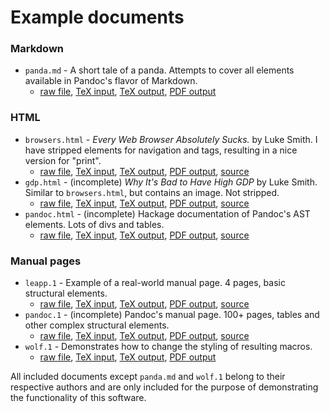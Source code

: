 # Example documents

### Markdown

- `panda.md` - A short tale of a panda. Attempts to cover all elements available in Pandoc's flavor of Markdown.
    - [raw file][panda.md-raw], [TeX input][panda.md-input], [TeX output][panda.md-output], [PDF output][panda.md-pdf]

 [panda.md-raw]: files/panda.md?plain=1
 [panda.md-input]: markdown-panda.tex
 [panda.md-output]: https://github.com/drehak/pandoc-to-markdown/releases/download/latest/markdown-panda.pandoc.tex
 [panda.md-pdf]: https://github.com/drehak/pandoc-to-markdown/releases/download/latest/markdown-panda.pdf

### HTML

- `browsers.html` - *Every Web Browser Absolutely Sucks.* by Luke Smith. I have stripped elements for navigation and tags, resulting in a nice version for "print".
    - [raw file][browsers.html-raw], [TeX input][browsers.html-input], [TeX output][browsers.html-output], [PDF output][browsers.html-pdf], [source][browsers.html-source]
- `gdp.html` - (incomplete) *Why It's Bad to Have High GDP* by Luke Smith. Similar to `browsers.html`, but contains an image. Not stripped.
    - [raw file][gdp.html-raw], [TeX input][gdp.html-input], [TeX output][gdp.html-output], [PDF output][gdp.html-pdf], [source][gdp.html-source]
- `pandoc.html` - (incomplete) Hackage documentation of Pandoc's AST elements. Lots of divs and tables.
    - [raw file][pandoc.html-raw], [TeX input][pandoc.html-input], [TeX output][pandoc.html-output], [PDF output][pandoc.html-pdf], [source][pandoc.html-source]

 [browsers.html-source]: https://lukesmith.xyz/articles/every-web-browser-absolutely-sucks
 [browsers.html-raw]: files/browsers.html?plain=1
 [browsers.html-input]: html-browsers.tex
 [browsers.html-output]: https://github.com/drehak/pandoc-to-markdown/releases/download/latest/html-browsers.pandoc.tex
 [browsers.html-pdf]: https://github.com/drehak/pandoc-to-markdown/releases/download/latest/html-browsers.pdf

 [gdp.html-source]: https://lukesmith.xyz/articles/why-its-bad-to-have-high-gdp
 [gdp.html-raw]: files/gdp.html?plain=1
 [gdp.html-input]: html-gdp.tex
 [gdp.html-output]: https://github.com/drehak/pandoc-to-markdown/releases/download/latest/html-gdp.pandoc.tex
 [gdp.html-pdf]: https://github.com/drehak/pandoc-to-markdown/releases/download/latest/html-gdp.pdf

 [pandoc.html-source]: https://hackage.haskell.org/package/pandoc-types-1.22/docs/Text-Pandoc-Definition.html
 [pandoc.html-raw]: files/pandoc.html?plain=1
 [pandoc.html-input]: html-pandoc.tex
 [pandoc.html-output]: https://github.com/drehak/pandoc-to-markdown/releases/download/latest/html-pandoc.pandoc.tex
 [pandoc.html-pdf]: https://github.com/drehak/pandoc-to-markdown/releases/download/latest/html-pandoc.pdf

### Manual pages

- `leapp.1` - Example of a real-world manual page. 4 pages, basic structural elements.
    - [raw file][leapp.1-raw], [TeX input][leapp.1-input], [TeX output][leapp.1-output], [PDF output][leapp.1-pdf], [source][leapp.1-source]
- `pandoc.1` - (incomplete) Pandoc's manual page. 100+ pages, tables and other complex structural elements.
    - [raw file][pandoc.1-raw], [TeX input][pandoc.1-input], [TeX output][pandoc.1-output], [PDF output][pandoc.1-pdf], [source][pandoc.1-source]
- `wolf.1` - Demonstrates how to change the styling of resulting macros.
    - [raw file][wolf.1-raw], [TeX input][wolf.1-input], [TeX output][wolf.1-output], [PDF output][wolf.1-pdf]

 [leapp.1-source]: https://github.com/oamg/leapp/blob/master/man/leapp.1
 [leapp.1-raw]: files/leapp.1
 [leapp.1-input]: man-leapp.tex
 [leapp.1-output]: https://github.com/drehak/pandoc-to-markdown/releases/download/latest/man-leapp.pandoc.tex
 [leapp.1-pdf]: https://github.com/drehak/pandoc-to-markdown/releases/download/latest/man-leapp.pdf

 [pandoc.1-source]: https://github.com/jgm/pandoc/blob/master/man/pandoc.1
 [pandoc.1-raw]: files/pandoc.1
 [pandoc.1-input]: man-pandoc.tex
 [pandoc.1-output]: https://github.com/drehak/pandoc-to-markdown/releases/download/latest/man-pandoc.pandoc.tex
 [pandoc.1-pdf]: https://github.com/drehak/pandoc-to-markdown/releases/download/latest/man-pandoc.pdf

 [wolf.1-raw]: files/wolf.1
 [wolf.1-input]: man-wolf.tex
 [wolf.1-output]: https://github.com/drehak/pandoc-to-markdown/releases/download/latest/man-wolf.pandoc.tex
 [wolf.1-pdf]: https://github.com/drehak/pandoc-to-markdown/releases/download/latest/man-wolf.pdf

All included documents except `panda.md` and `wolf.1` belong to their respective authors and are only included for the purpose of demonstrating the functionality of this software.

